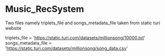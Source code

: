 # Music_RecSystem
Two files namely triplets_file and songs_metadata_file taken from static turi website


triplets_file = 'https://static.turi.com/datasets/millionsong/10000.txt'
songs_metadata_file = 'https://static.turi.com/datasets/millionsong/song_data.csv'

